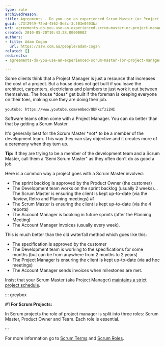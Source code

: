 ```yaml
---
type: rule
archivedreason: 
title: Agreements - Do you use an experienced Scrum Master (or Project Manager)?
guid: c73f2949-72ed-4562-8e3c-3cf03e0403ba
uri: agreements-do-you-use-an-experienced-scrum-master-or-project-manager
created: 2010-05-20T10:43:28.0000000Z
authors:
- title: Adam Cogan
  url: https://ssw.com.au/people/adam-cogan
related: []
redirects:
- agreements-do-you-use-an-experienced-scrum-master-(or-project-manager)

---
```


Some clients think that a Project Manager is just a resource that increases the cost of a project. But a house does not get built if you leave the architect, carpenters, electricians and plumbers to just work it out between themselves. The house \*does\* get built if the foreman is keeping everyone on their toes, making sure they are doing their job.


`youtube: https://www.youtube.com/embed/QbPkcfzi2HI`
 

Software teams often come with a Project Manager. You can do better than that by getting a Scrum Master.

<!--endintro-->

It's generally best for the Scrum Master \*not\* to be a member of the development team. This way they can stay objective and it creates more of a ceremony when they turn up.

**Tip:** If they are trying to be a member of the development team and a Scrum Master, call them a 'Semi Scrum Master" as they often don't do as good a job.

Here is a common way a project goes with a Scrum Master involved:

* The sprint backlog is approved by the Product Owner (the customer)
* The Development team works on the sprint backlog (usually 2 weeks)... The Scrum Master is ensuring the client is kept up-to-date (via the Review, Retro and Planning meetings) #1
* The Scrum Master is ensuring the client is kept up-to-date (via the 4 reports)
* The Account Manager is booking in future sprints (after the Planning Meeting)
* The Account Manager invoices (usually every week).


This is much better than the old waterfall method which goes like this:

* The specification is approved by the customer
* The Development team is working to the specifications for some months (but can be from anywhere from 2 months to 2 years)
* The Project Manager is ensuring the client is kept up-to-date (via ad hoc meetings)
* The Account Manager sends invoices when milestones are met.


Insist that your Scrum Master (aka Project Manager) [maintains a strict project schedule](/does-your-scrum-master-aka-project-manager-maintain-a-strict-project-schedule).


::: greybox

**#1 For Scrum Projects:**

In Scrum projects the role of project manager is split into three roles: Scrum Master, Product Owner and Team. Each role is essential.

:::

For more information go to [Scrum Terms](https&#58;//www.scrumalliance.org/community/articles/2007/march/glossary-of-scrum-terms) and [Scrum Roles](https&#58;//www.scrumalliance.org/why-scrum/core-scrum-values-roles).
